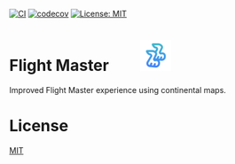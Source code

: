 [![CI](https://github.com/ramblin-rose/wow-FlightMaster/actions/workflows/ci.yml/badge.svg?branch=master)](https://github.com/ramblin-rose/wow-FlightMaster/actions/workflows/ci.yml)
[![codecov](https://codecov.io/gh/ramblin-rose/wow-FlightMaster/branch/master/graph/badge.svg?token=XG5CAZ6LIC)](https://codecov.io/gh/ramblin-rose/wow-FlightMaster)
[![License: MIT](https://img.shields.io/badge/License-MIT-yellow.svg)](https://github.com/ramblin-rose/wow-FlightMaster/blob/master/LICENSE)

# Flight Master<img src="src/assets/wings.png" alt="icon" style="width:2em;height:2em;margin-left:2em;"/>

Improved Flight Master experience using continental maps.

# License

[MIT](https://github.com/ramblin-rose/wow-FlightMaster/blob/master/LICENSE)
